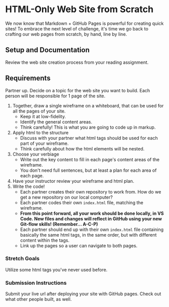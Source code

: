 # HTML-Only Web Site from Scratch

We now know that Markdown + GitHub Pages is powerful for creating quick sites! To embrace the next level of challenge, it's time we go back to crafting our web pages from scratch, by hand, line by line.

## Setup and Documentation

Review the web site creation process from your reading assignment.

## Requirements

Partner up. Decide on a topic for the web site you want to build. Each person will be responsible for 1 page of the site.

1. Together, draw a single wireframe on a whiteboard, that can be used for all the pages of your site.
   - Keep it at low-fidelity.
   - Identify the general content areas.
   - Think carefully! This is what you are going to code up in markup.
1. Apply html to the structure
   - Discuss with your partner what html tags should be used for each part of your wireframe.
   - Think carefully about how the html elements will be nested.
1. Choose your verbiage
   - Write out the key content to fill in each page's content areas of the wireframe.
   - You don't need full sentences, but at least a plan for each area of each page.
1. Have your instructor review your wireframe and html plan.
1. Write the code!
   - Each partner creates their own repository to work from. How do we get a new repository on our local computer?
   - Each partner codes their own `index.html` file, matching the wireframe.
   - **From this point forward, all your work should be done locally, in VS Code. New files and changes will reflect in GitHub using your new Git-flow skills! (Remember... A-C-P)**
   - Each partner should end up with their own `index.html` file containing basically the same html tags, in the same order, but with different content within the tags.
   - Link up the pages so a user can navigate to both pages.

### Stretch Goals

Utilize some html tags you've never used before.

### Submission Instructions

Submit your live url after deploying your site with GitHub pages. Check out what other people built, as well.
